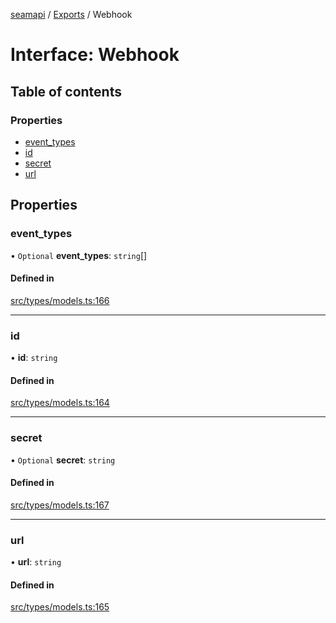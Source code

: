 [seamapi](../README.md) / [Exports](../modules.md) / Webhook

# Interface: Webhook

## Table of contents

### Properties

- [event\_types](Webhook.md#event_types)
- [id](Webhook.md#id)
- [secret](Webhook.md#secret)
- [url](Webhook.md#url)

## Properties

### event\_types

• `Optional` **event\_types**: `string`[]

#### Defined in

[src/types/models.ts:166](https://github.com/seamapi/javascript/blob/main/src/types/models.ts#L166)

___

### id

• **id**: `string`

#### Defined in

[src/types/models.ts:164](https://github.com/seamapi/javascript/blob/main/src/types/models.ts#L164)

___

### secret

• `Optional` **secret**: `string`

#### Defined in

[src/types/models.ts:167](https://github.com/seamapi/javascript/blob/main/src/types/models.ts#L167)

___

### url

• **url**: `string`

#### Defined in

[src/types/models.ts:165](https://github.com/seamapi/javascript/blob/main/src/types/models.ts#L165)
